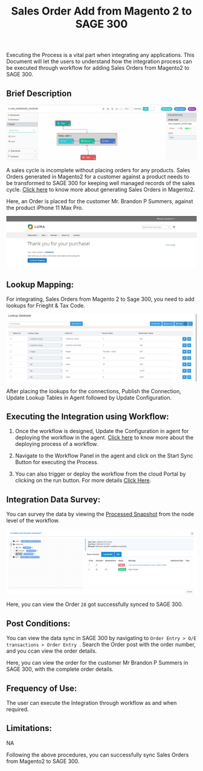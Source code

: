 ﻿---
title: "Sales Order Add from Magento 2 to SAGE 300"
toc: true
tag: developers
category: "Integration"
menus: 
    sagemagentointegration:
        title: "Sales Order Add"
        icon: fa fa-wpexplorer
        identifier: sage300magentosalesadd
---

Executing the Process is a vital part when integrating any applications. This Document will let the users to understand how the integration process can be executed through workflow for adding Sales Orders from Magento2 to SAGE 300.

## Brief Description

![orderadd1](\staticfiles\integration\Sage300-Magento\orderadd1.png)

A sales cycle is incomplete without placing orders for any products. Sales Orders generated in Magento2 for a customer against a product needs to be transformed to SAGE 300 for keeping well managed records of the sales cycle. [Click here](https://docs.magento.com/m2/ce/user_guide/customers/customer-account-create-order.html) to know more about generating Sales Orders in Magento2.

Here, an Order is placed for the customer Mr. Brandon P Summers, against the product iPhone 11 Max Pro.

![orderadd2](\staticfiles\integration\Sage300-Magento\orderadd2.png)

## Lookup Mapping:

For integrating, Sales Orders from Magento 2 to Sage 300, you need to add lookups for Frieght & Tax Code.

![orderadd3](\staticfiles\integration\Sage300-Magento\orderadd3.png)

After placing the lookups for the connections, Publish the Connection, Update Lookup Tables in Agent followed by Update Configuration.

## Executing the Integration using Workflow:

1.	Once the workflow is designed, Update the Configuration in agent for deploying the workflow in the agent. [Click here](/workflow/deploying-and-executing/) to know more about the deploying process of a workflow.

2.	Navigate to the Workflow Panel in the agent and click on the Start Sync Button for executing the Process.

3. You can also trigger or deploy the workflow from the cloud Portal by clicking on the run button. For more details [Click Here](/workflow/deploying-and-executing/#executing-the-workflow).


## Integration Data Survey:

You can survey the data by viewing the [Processed Snapshot](/workflow/list-of-snapshot/)  from the node level of the workflow.

![orderadd8](\staticfiles\integration\Sage300-Magento\orderadd8.png)

Here, you can view the Order `28` got successfully synced to SAGE 300.

## Post Conditions:
You can view the data sync in SAGE 300 by navigating to `Order Entry > O/E transactions > Order Entry `. Search the Order post with the order number, and you ccan view the order details.



Here, you can view the order for the customer Mr Brandon P Summers in SAGE 300, with the complete order details.

## Frequency of Use:

The user can execute the Integration through workflow as and when required. 

## Limitations:
NA

Following the above procedures, you can successfully sync Sales Orders from Magento2 to SAGE 300.

